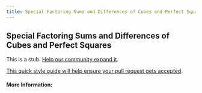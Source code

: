 ```yaml
---
title: Special Factoring Sums and Differences of Cubes and Perfect Squares
---
```

## Special Factoring Sums and Differences of Cubes and Perfect Squares

This is a stub. [Help our community expand it](https://github.com/freecodecamp/guides/tree/master/src/pages/articles/math/special-factoring-sums-and-differences-of-cubes-and-perfect-squares/index.md).

[This quick style guide will help ensure your pull request gets accepted](https://github.com/freecodecamp/guides/blob/master/README.md).

<!-- The article goes here, in GitHub-flavored Markdown. Feel free to add YouTube videos, images, and CodePen/JSBin embeds  -->

#### More Information:
<!-- Please add any articles you think might be helpful to read before writing the article -->



